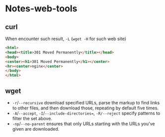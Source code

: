 # Notes-web-tools  
## curl
When encounter such result, `-L` (`wget -H` for such web site)  
```html
<html>
<head><title>301 Moved Permanently</title></head>
<body>
<center><h1>301 Moved Permanently</h1></center>
<hr><center>nginx</center>
</body>
</html>
```
## wget
- `-r`/`--recursive` download specified URLs, parse the markup to find links to other files, and then download those, repeating by default five times.  
- `-A`/`--accept`, `-I`/`--include-directories=`, `-R/--reject` specify patterns to filter the set above.  
- `-np`/`--no-parent` ensures that only URLs starting with the URLs you've given are downloaded.  
